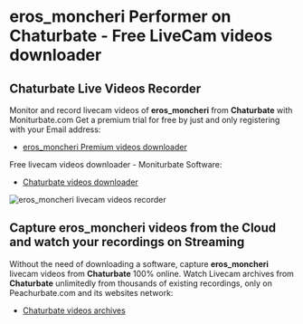 # eros_moncheri Performer on Chaturbate - Free LiveCam videos downloader

## Chaturbate Live Videos Recorder

Monitor and record livecam videos of **eros_moncheri** from **Chaturbate** with Moniturbate.com
Get a premium trial for free by just and only registering with your Email address:
* [eros_moncheri Premium videos downloader](https://moniturbate.com/request-demo-licence-key.html)

Free livecam videos downloader - Moniturbate Software:
* [Chaturbate videos downloader](https://moniturbate.com/moniturbate-download-software.html)

![eros_moncheri livecam videos recorder](https://peachurnet.com/templates/moniturbate-software.png)


## Capture eros_moncheri videos from the Cloud and watch your recordings on Streaming

Without the need of downloading a software, capture **eros_moncheri** livecam videos from **Chaturbate** 100% online.
Watch Livecam archives from **Chaturbate** unlimitedly from thousands of existing recordings, only on Peachurbate.com and its websites network:
* [Chaturbate videos archives](https://peachurnet.com/)